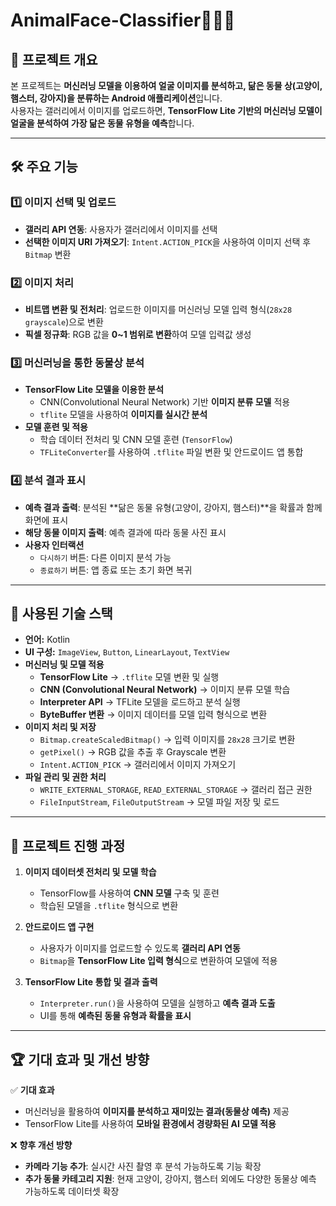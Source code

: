 # AnimalFace-Classifier🐶🐱🐹 

## 📌 프로젝트 개요
본 프로젝트는 **머신러닝 모델을 이용하여 얼굴 이미지를 분석하고, 닮은 동물 상(고양이, 햄스터, 강아지)을 분류하는 Android 애플리케이션**입니다.  
사용자는 갤러리에서 이미지를 업로드하면, **TensorFlow Lite 기반의 머신러닝 모델이 얼굴을 분석하여 가장 닮은 동물 유형을 예측**합니다.

---

## 🛠 주요 기능
### 1️⃣ **이미지 선택 및 업로드**
- **갤러리 API 연동**: 사용자가 갤러리에서 이미지를 선택
- **선택한 이미지 URI 가져오기**: `Intent.ACTION_PICK`을 사용하여 이미지 선택 후 `Bitmap` 변환

### 2️⃣ **이미지 처리**
- **비트맵 변환 및 전처리**: 업로드한 이미지를 머신러닝 모델 입력 형식(`28x28 grayscale`)으로 변환
- **픽셀 정규화**: RGB 값을 **0~1 범위로 변환**하여 모델 입력값 생성

### 3️⃣ **머신러닝을 통한 동물상 분석**
- **TensorFlow Lite 모델을 이용한 분석**
  - CNN(Convolutional Neural Network) 기반 **이미지 분류 모델** 적용
  - `tflite` 모델을 사용하여 **이미지를 실시간 분석**
- **모델 훈련 및 적용**
  - 학습 데이터 전처리 및 CNN 모델 훈련 (`TensorFlow`)
  - `TFLiteConverter`를 사용하여 `.tflite` 파일 변환 및 안드로이드 앱 통합

### 4️⃣ **분석 결과 표시**
- **예측 결과 출력**: 분석된 **닮은 동물 유형(고양이, 강아지, 햄스터)**을 확률과 함께 화면에 표시
- **해당 동물 이미지 출력**: 예측 결과에 따라 동물 사진 표시
- **사용자 인터랙션**
  - `다시하기` 버튼: 다른 이미지 분석 가능
  - `종료하기` 버튼: 앱 종료 또는 초기 화면 복귀

---

## 🔧 사용된 기술 스택
- **언어:** Kotlin
- **UI 구성:** `ImageView`, `Button`, `LinearLayout`, `TextView`
- **머신러닝 및 모델 적용**
  - **TensorFlow Lite** → `.tflite` 모델 변환 및 실행
  - **CNN (Convolutional Neural Network)** → 이미지 분류 모델 학습
  - **Interpreter API** → TFLite 모델을 로드하고 분석 실행
  - **ByteBuffer 변환** → 이미지 데이터를 모델 입력 형식으로 변환
- **이미지 처리 및 저장**
  - `Bitmap.createScaledBitmap()` → 입력 이미지를 `28x28` 크기로 변환
  - `getPixel()` → RGB 값을 추출 후 Grayscale 변환
  - `Intent.ACTION_PICK` → 갤러리에서 이미지 가져오기
- **파일 관리 및 권한 처리**
  - `WRITE_EXTERNAL_STORAGE`, `READ_EXTERNAL_STORAGE` → 갤러리 접근 권한
  - `FileInputStream`, `FileOutputStream` → 모델 파일 저장 및 로드

---

## 🎯 프로젝트 진행 과정
1. **이미지 데이터셋 전처리 및 모델 학습**
   - TensorFlow를 사용하여 **CNN 모델** 구축 및 훈련
   - 학습된 모델을 `.tflite` 형식으로 변환

2. **안드로이드 앱 구현**
   - 사용자가 이미지를 업로드할 수 있도록 **갤러리 API 연동**
   - `Bitmap`을 **TensorFlow Lite 입력 형식**으로 변환하여 모델에 적용

3. **TensorFlow Lite 통합 및 결과 출력**
   - `Interpreter.run()`을 사용하여 모델을 실행하고 **예측 결과 도출**
   - UI를 통해 **예측된 동물 유형과 확률을 표시**

---

## 🏆 기대 효과 및 개선 방향
✅ **기대 효과**
- 머신러닝을 활용하여 **이미지를 분석하고 재미있는 결과(동물상 예측)** 제공
- TensorFlow Lite를 사용하여 **모바일 환경에서 경량화된 AI 모델 적용**

❌ **향후 개선 방향**
- **카메라 기능 추가**: 실시간 사진 촬영 후 분석 가능하도록 기능 확장
- **추가 동물 카테고리 지원**: 현재 고양이, 강아지, 햄스터 외에도 다양한 동물상 예측 가능하도록 데이터셋 확장



